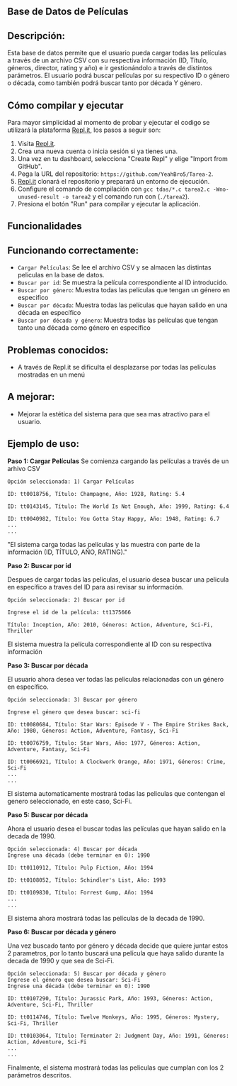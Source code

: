 
## Base de Datos de Películas
## Descripción:

Esta base de datos permite que el usuario pueda cargar todas las películas a través de un archivo CSV con su respectiva información (ID, Título, géneros, director, rating y año) e ir gestionándolo a través de distintos parámetros. El usuario podrá buscar películas por su respectivo ID o género o década, como también podrá buscar tanto por década Y género.

## Cómo compilar y ejecutar
Para mayor simplicidad al momento de probar y ejecutar el codigo se utilizará la plataforma [Repl.it](http://repl.it/), los pasos a seguir son:

1. Visita [Repl.it](https://repl.it/).
2. Crea una nueva cuenta o inicia sesión si ya tienes una.
3. Una vez en tu dashboard, selecciona "Create Repl" y elige "Import from GitHub".
4. Pega la URL del repositorio: `https://github.com/YeahBro5/Tarea-2`.
5. [Repl.it](http://repl.it/) clonará el repositorio y preparará un entorno de ejecución.
6. Configure el comando de compilación con `gcc tdas/*.c tarea2.c -Wno-unused-result -o tarea2` y el comando run con (`./tarea2`).
7. Presiona el botón "Run" para compilar y ejecutar la aplicación.

## Funcionalidades
## Funcionando correctamente:
* `Cargar Películas`: Se lee el archivo CSV y se almacen las distintas peliculas en la base de datos.
* `Buscar por id`: Se muestra la película correspondiente al ID introducido.
* `Buscar por género`: Muestra todas las películas que tengan un género en especifico
* `Buscar por década`: Muestra todas las películas que hayan salido en una década en específico
* `Buscar por década y género`: Muestra todas las películas que tengan tanto una década como género en específico

## Problemas conocidos:
* A través de Repl.it se dificulta el desplazarse por todas las películas mostradas en un menú

## A mejorar:
* Mejorar la estética del sistema para que sea mas atractivo para el usuario.

## Ejemplo de uso:
**Paso 1: Cargar Películas**
Se comienza cargando las películas a través de un arhivo CSV
````
Opción seleccionada: 1) Cargar Películas

ID: tt0018756, Título: Champagne, Año: 1928, Rating: 5.4

ID: tt0143145, Título: The World Is Not Enough, Año: 1999, Rating: 6.4

ID: tt0040982, Título: You Gotta Stay Happy, Año: 1948, Rating: 6.7
...
...
````
"El sistema carga todas las películas y las muestra con parte de la información (ID, TÍTULO, AÑO, RATING)."

**Paso 2: Buscar por id**

Despues de cargar todas las peliculas, el usuario desea buscar una pelicula en específico a traves del ID para asi revisar su información.
````
Opción seleccionada: 2) Buscar por id

Ingrese el id de la película: tt1375666

Título: Inception, Año: 2010, Géneros: Action, Adventure, Sci-Fi, Thriller

````
El sistema muestra la película correspondiente al ID con su respectiva información

**Paso 3: Buscar por década**

El usuario ahora desea ver todas las películas relacionadas con un género en específico.
````
Opción seleccionada: 3) Buscar por género

Ingrese el género que desea buscar: sci-fi

ID: tt0080684, Título: Star Wars: Episode V - The Empire Strikes Back, Año: 1980, Géneros: Action, Adventure, Fantasy, Sci-Fi

ID: tt0076759, Título: Star Wars, Año: 1977, Géneros: Action, Adventure, Fantasy, Sci-Fi

ID: tt0066921, Título: A Clockwork Orange, Año: 1971, Géneros: Crime, Sci-Fi
...
...

````
El sistema automaticamente mostrará todas las peliculas que contengan el genero seleccionado, en este caso, Sci-Fi.

**Paso 5: Buscar por década**

Ahora el usuario desea el buscar todas las películas que hayan salido en la decada de 1990.
````
Opción seleccionada: 4) Buscar por década
Ingrese una década (debe terminar en 0): 1990

ID: tt0110912, Título: Pulp Fiction, Año: 1994

ID: tt0108052, Título: Schindler's List, Año: 1993

ID: tt0109830, Título: Forrest Gump, Año: 1994
...
...
````
El sistema ahora mostrará todas las películas de la decada de 1990.

**Paso 6: Buscar por década y género**

Una vez buscado tanto por género y década decide que quiere juntar estos 2 parametros, por lo tanto buscará una película que haya salido durante la decada de 1990 y que sea de Sci-Fi.
````
Opción seleccionada: 5) Buscar por década y género
Ingrese el género que desea buscar: Sci-Fi
Ingrese una década (debe terminar en 0): 1990

ID: tt0107290, Título: Jurassic Park, Año: 1993, Géneros: Action, Adventure, Sci-Fi, Thriller

ID: tt0114746, Título: Twelve Monkeys, Año: 1995, Géneros: Mystery, Sci-Fi, Thriller

ID: tt0103064, Título: Terminator 2: Judgment Day, Año: 1991, Géneros: Action, Adventure, Sci-Fi
...
...

````
Finalmente, el sistema mostrará todas las peliculas que cumplan con los 2 parámetros descritos.
